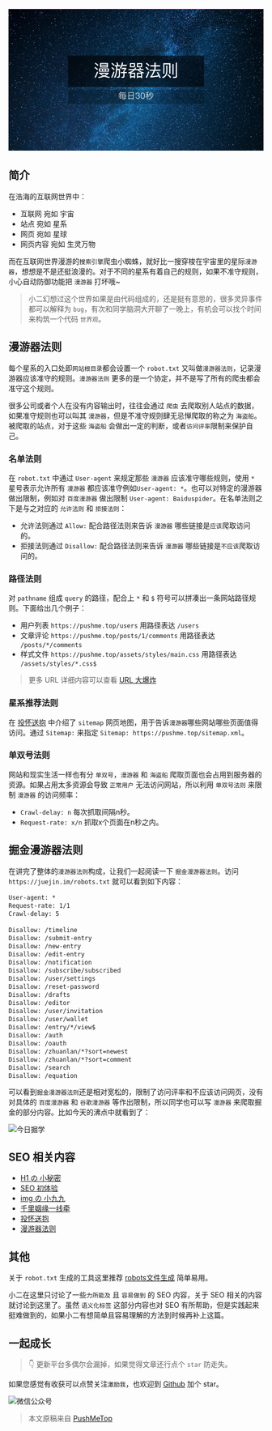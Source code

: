 <!-- # 漫游器法则 -->

![封面](https://raw.githubusercontent.com/pushmetop/resource/master/30-seconds-for-everyday/robot-txt/poster.png)

## 简介

在浩海的互联网世界中：

* 互联网 宛如 宇宙
* 站点 宛如 星系
* 网页 宛如 星球
* 网页内容 宛如 生灵万物

而在互联网世界漫游的`搜索引擎`爬虫小蜘蛛，就好比一搜穿梭在宇宙里的星际`漫游器`，想想是不是还挺浪漫的。对于不同的星系有着自己的规则，如果不准守规则，小心自动防御功能把 `漫游器` 打坏哦~

> 小二幻想过这个世界如果是由代码组成的，还是挺有意思的，很多灵异事件都可以解释为 `bug`，有次和同学脑洞大开聊了一晚上，有机会可以找个时间来构筑一个代码 `世界观`。

## 漫游器法则

每个星系的入口处即`网站根目录`都会设置一个 `robot.txt` 又叫做`漫游器法则`，记录漫游器应该准守的规则。`漫游器法则` 更多的是一个协定，并不是写了所有的爬虫都会准守这个规则。

很多公司或者个人在没有内容输出时，往往会通过 `爬虫` 去爬取别人站点的数据，如果准守规则也可以叫其 `漫游器`，但是不准守规则肆无忌惮爬取的称之为 `海盗船`。被爬取的站点，对于这些 `海盗船` 会做出一定的判断，或者`访问评率`限制来保护自己。

### 名单法则

在 `robot.txt` 中通过 `User-agent` 来规定那些 `漫游器` 应该准守哪些规则，使用 `*` 星号表示允许所有 `漫游器` 都应该准守例如`User-agent: *`。也可以对特定的漫游器做出限制，例如对 `百度漫游器` 做出限制 `User-agent: Baiduspider`。在名单法则之下是与之对应的 `允许法则` 和 `拒接法则`：

* 允许法则通过 `Allow:` 配合路径法则来告诉 `漫游器` 哪些链接是`应该`爬取访问的。
* 拒接法则通过 `Disallow:` 配合路径法则来告诉 `漫游器` 哪些链接是`不应该`爬取访问的。

### 路径法则

对 `pathname` 组成 `query` 的路径，配合上 `*` 和 `$` 符号可以拼凑出一条网站路径规则。下面给出几个例子：

* 用户列表 `https://pushme.top/users` 用路径表达 `/users`
* 文章评论 `https://pushme.top/posts/1/comments` 用路径表达 `/posts/*/comments`
* 样式文件 `https://pushme.top/assets/styles/main.css` 用路径表达 `/assets/styles/*.css$`
 
> 更多 URL 详细内容可以查看 [URL 大爆炸](https://github.com/pushmetop/30-seconds-for-everyday/blob/master/posts/url.md)

### 星系推荐法则

在 [投怀送抱](https://github.com/pushmetop/30-seconds-for-everyday/blob/master/posts/sitemap.md) 中介绍了 `sitemap` 网页地图，用于告诉`漫游器`哪些网站哪些页面值得访问。通过 `Sitemap:` 来指定 `Sitemap: https://pushme.top/sitemap.xml`。

### 单双号法则

网站和现实生活一样也有分 `单双号`，`漫游器` 和 `海盗船` 爬取页面也会占用到服务器的资源。如果占用太多资源会导致 `正常用户` 无法访问网站，所以利用 `单双号法则` 来限制 `漫游器` 的访问频率：

* `Crawl-delay: n` 每次抓取间隔n秒。
* `Request-rate: x/n` 抓取x个页面在n秒之内。

## 掘金漫游器法则

在讲完了整体的`漫游器法则`构成，让我们一起阅读一下 `掘金漫游器法则`。访问 `https://juejin.im/robots.txt` 就可以看到如下内容：

```
User-agent: *
Request-rate: 1/1
Crawl-delay: 5

Disallow: /timeline
Disallow: /submit-entry
Disallow: /new-entry
Disallow: /edit-entry
Disallow: /notification
Disallow: /subscribe/subscribed
Disallow: /user/settings
Disallow: /reset-password
Disallow: /drafts
Disallow: /editor
Disallow: /user/invitation
Disallow: /user/wallet
Disallow: /entry/*/view$
Disallow: /auth
Disallow: /oauth
Disallow: /zhuanlan/*?sort=newest
Disallow: /zhuanlan/*?sort=comment
Disallow: /search
Disallow: /equation
```

可以看到`掘金漫游器法则`还是相对宽松的，限制了访问评率和不应该访问网页，没有对具体的 `百度漫游器` 和 `谷歌漫游器` 等作出限制，所以同学也可以写 `漫游器` 来爬取掘金的部分内容。比如今天的沸点中就看到了：

![今日掘学](https://user-gold-cdn.xitu.io/2019/4/10/16a06fa930573872?w=785&h=280&f=jpeg&s=40797)

## SEO 相关内容

* [H1 の 小秘密](https://github.com/pushmetop/30-seconds-for-everyday/blob/master/posts/heading.md)
* [SEO 初体验](https://github.com/pushmetop/30-seconds-for-everyday/blob/master/posts/seo-101.md)
* [img の 小九九](https://github.com/pushmetop/30-seconds-for-everyday/blob/master/posts/img-tag.md)
* [千里姻缘一线牵](https://github.com/pushmetop/30-seconds-for-everyday/blob/master/posts/hyperlink.md)
* [投怀送抱](https://github.com/pushmetop/30-seconds-for-everyday/blob/master/posts/sitemap.md)
* [漫游器法则](https://github.com/pushmetop/30-seconds-for-everyday/blob/master/posts/robot-txt.md)

## 其他

关于 `robot.txt` 生成的工具这里推荐 [robots文件生成](http://tool.chinaz.com/robots) 简单易用。

小二在这里只讨论了一些`力所能及` 且 `容易做到` 的 SEO 内容，关于 SEO 相关的内容就讨论到这里了。虽然 `语义化标签` 这部分内容也对 SEO 有所帮助，但是实践起来挺难做到的，如果小二有想简单且容易理解的方法到时候再补上这篇。

## 一起成长

> 👇 更新平台多偶尔会漏掉，如果觉得文章还行点个 `star` 防走失。

如果您感觉有收获可以点赞关注`激励我`，也欢迎到 [Github](https://github.com/pushmetop/30-seconds-for-everyday) 加个 star。

![微信公众号](https://user-gold-cdn.xitu.io/2019/4/8/169f9210d75bfc51?w=200&h=208&f=png&s=33008)

> 本文原稿来自 [PushMeTop](https://github.com/pushmetop)